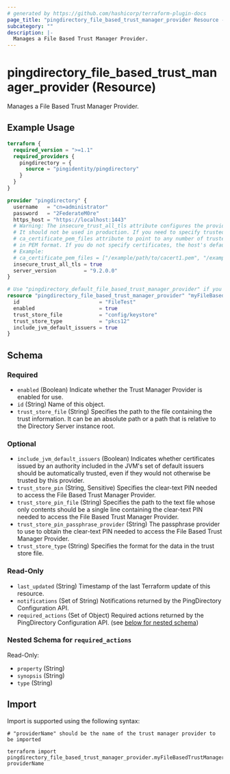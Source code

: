 ```yaml
---
# generated by https://github.com/hashicorp/terraform-plugin-docs
page_title: "pingdirectory_file_based_trust_manager_provider Resource - terraform-provider-pingdirectory"
subcategory: ""
description: |-
  Manages a File Based Trust Manager Provider.
---
```


# pingdirectory_file_based_trust_manager_provider (Resource)

Manages a File Based Trust Manager Provider.

## Example Usage

```terraform
terraform {
  required_version = ">=1.1"
  required_providers {
    pingdirectory = {
      source = "pingidentity/pingdirectory"
    }
  }
}

provider "pingdirectory" {
  username   = "cn=administrator"
  password   = "2FederateM0re"
  https_host = "https://localhost:1443"
  # Warning: The insecure_trust_all_tls attribute configures the provider to trust any certificate presented by the PingDirectory server.
  # It should not be used in production. If you need to specify trusted CA certificates, use the
  # ca_certificate_pem_files attribute to point to any number of trusted CA certificate files
  # in PEM format. If you do not specify certificates, the host's default root CA set will be used.
  # Example:
  # ca_certificate_pem_files = ["/example/path/to/cacert1.pem", "/example/path/to/cacert2.pem"]
  insecure_trust_all_tls = true
  server_version         = "9.2.0.0"
}

# Use "pingdirectory_default_file_based_trust_manager_provider" if you are adopting existing configuration from the PingDirectory server into Terraform
resource "pingdirectory_file_based_trust_manager_provider" "myFileBasedTrustManagerProvider" {
  id                          = "FileTest"
  enabled                     = true
  trust_store_file            = "config/keystore"
  trust_store_type            = "pkcs12"
  include_jvm_default_issuers = true
}
```

<!-- schema generated by tfplugindocs -->
## Schema

### Required

- `enabled` (Boolean) Indicate whether the Trust Manager Provider is enabled for use.
- `id` (String) Name of this object.
- `trust_store_file` (String) Specifies the path to the file containing the trust information. It can be an absolute path or a path that is relative to the Directory Server instance root.

### Optional

- `include_jvm_default_issuers` (Boolean) Indicates whether certificates issued by an authority included in the JVM's set of default issuers should be automatically trusted, even if they would not otherwise be trusted by this provider.
- `trust_store_pin` (String, Sensitive) Specifies the clear-text PIN needed to access the File Based Trust Manager Provider.
- `trust_store_pin_file` (String) Specifies the path to the text file whose only contents should be a single line containing the clear-text PIN needed to access the File Based Trust Manager Provider.
- `trust_store_pin_passphrase_provider` (String) The passphrase provider to use to obtain the clear-text PIN needed to access the File Based Trust Manager Provider.
- `trust_store_type` (String) Specifies the format for the data in the trust store file.

### Read-Only

- `last_updated` (String) Timestamp of the last Terraform update of this resource.
- `notifications` (Set of String) Notifications returned by the PingDirectory Configuration API.
- `required_actions` (Set of Object) Required actions returned by the PingDirectory Configuration API. (see [below for nested schema](#nestedatt--required_actions))

<a id="nestedatt--required_actions"></a>
### Nested Schema for `required_actions`

Read-Only:

- `property` (String)
- `synopsis` (String)
- `type` (String)

## Import

Import is supported using the following syntax:

```shell
# "providerName" should be the name of the trust manager provider to be imported

terraform import pingdirectory_file_based_trust_manager_provider.myFileBasedTrustManagerProvider providerName
```
